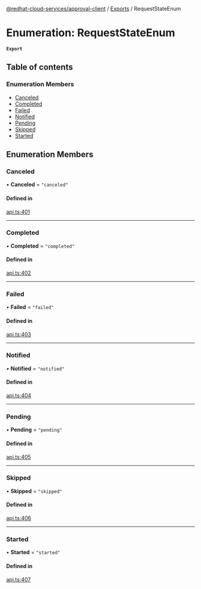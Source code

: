 [@redhat-cloud-services/approval-client](../README.md) / [Exports](../modules.md) / RequestStateEnum

# Enumeration: RequestStateEnum

**`Export`**

## Table of contents

### Enumeration Members

- [Canceled](RequestStateEnum.md#canceled)
- [Completed](RequestStateEnum.md#completed)
- [Failed](RequestStateEnum.md#failed)
- [Notified](RequestStateEnum.md#notified)
- [Pending](RequestStateEnum.md#pending)
- [Skipped](RequestStateEnum.md#skipped)
- [Started](RequestStateEnum.md#started)

## Enumeration Members

### Canceled

• **Canceled** = ``"canceled"``

#### Defined in

[api.ts:401](https://github.com/RedHatInsights/javascript-clients/blob/master/packages/approval/api.ts#L401)

___

### Completed

• **Completed** = ``"completed"``

#### Defined in

[api.ts:402](https://github.com/RedHatInsights/javascript-clients/blob/master/packages/approval/api.ts#L402)

___

### Failed

• **Failed** = ``"failed"``

#### Defined in

[api.ts:403](https://github.com/RedHatInsights/javascript-clients/blob/master/packages/approval/api.ts#L403)

___

### Notified

• **Notified** = ``"notified"``

#### Defined in

[api.ts:404](https://github.com/RedHatInsights/javascript-clients/blob/master/packages/approval/api.ts#L404)

___

### Pending

• **Pending** = ``"pending"``

#### Defined in

[api.ts:405](https://github.com/RedHatInsights/javascript-clients/blob/master/packages/approval/api.ts#L405)

___

### Skipped

• **Skipped** = ``"skipped"``

#### Defined in

[api.ts:406](https://github.com/RedHatInsights/javascript-clients/blob/master/packages/approval/api.ts#L406)

___

### Started

• **Started** = ``"started"``

#### Defined in

[api.ts:407](https://github.com/RedHatInsights/javascript-clients/blob/master/packages/approval/api.ts#L407)
